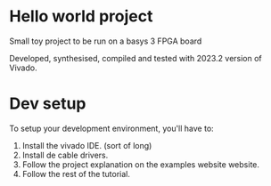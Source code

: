 # Hello world project

Small toy project to be run on a basys 3 FPGA board

Developed, synthesised, compiled and tested with 2023.2 version of Vivado.


# Dev setup

To setup your development environment, you'll have to:
1. Install the vivado IDE. (sort of long)
2. Install de cable drivers.
3. Follow the project explanation on the examples website website.
4. Follow the rest of the tutorial.
